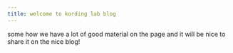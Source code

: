 ```yaml
---
title: welcome to kording lab blog
---
```


some how we have a lot of good material on the page and it will be nice to
share it on the nice blog!
